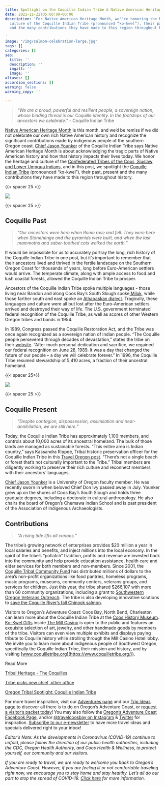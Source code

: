 ```yaml
---
title: Spotlight on the Coquille Indian Tribe & Native American Heritage Month
date: 2021-11-22T05:00:00+00:00
description: 'For Native American Heritage Month, we''re honoring the heritage and
  culture of the Coquille Indian Tribe (pronounced “ko-kwel”), their past, present
  and the many contributions they have made to this region throughout history.

'
image: "/img/salmon-celebration-large.jpg"
tags: []
categories: []
seo:
  title: ''
  description: ''
  imgalt: ''
  image: ''
aliases: []
accordion_sections: []
warning: false
warning_copy: ''

---
```

> _“We are a proud, powerful and resilient people, a sovereign nation, whose binding thread is our Coquille identity. In the footsteps of our ancestors we celebrate.”_ - Coquille Indian Tribe

[Native American Heritage Month](https://www.coquilletribe.org/wp-content/uploads/2021/10/Native-American-Heritage-Month.pdf) is this month, and we’d be remiss if we did not celebrate our own rich Native American history and recognize the significant contributions made by indigenous people of the southern Oregon coast. [Chief Jason Younker](https://www.kezi.com/content/news/Tribal-members--575685981.html) of the Coquille Indian Tribe says Native American Heritage Month is about acknowledging the tragic parts of Native American history and how that history impacts their lives today. We honor the heritage and culture of the [Confederated Tribes of the Coos, Siuslaw and Lower Umpqua Indians](https://ctclusi.org/), and in this post, we spotlight the [Coquille Indian Tribe](https://www.oregonsadventurecoast.com/tribal-heritage-coquilles/) (pronounced “ko-kwel”), their past, present and the many contributions they have made to this region throughout history.

{{< spacer 25 >}}

![](/img/our-area-coquilles.jpg)

{{< spacer 25 >}}

## Coquille Past

> _“Our ancestors were here when Rome rose and fell. They were here when Stonehenge and the pyramids were built, and when the last mammoths and saber-toothed cats walked the earth.”_

It would be impossible for us to accurately portray the long, rich history of the Coquille Indian Tribe in one post, but it’s important to remember that their ancestors lived and thrived in the fertile landscape on the Southern Oregon Coast for thousands of years, long before Euro-American settlers would arrive. The temperate climate, along with ample access to food and lush coastal forests, allowed the Coquille Indian Tribe to prosper.

Ancestors of the Coquille Indian Tribe spoke multiple languages - those living near Bandon and along Coos Bay’s South Slough spoke[ Miluk](https://en.wikipedia.org/wiki/Miluk_language), while those farther south and east spoke an [Athabaskan dialect](https://en.wikipedia.org/wiki/Athabaskan_languages#). Tragically, these languages and culture were all but lost after the Euro-American settlers arrived and destroyed their way of life. The U.S. government terminated federal recognition of the Coquille Tribe, as well as scores of other Western Oregon tribes and bands in 1954.

In 1989, Congress passed the Coquille Restoration Act, and the Tribe was once again recognized as a sovereign nation of Indian people. “The Coquille people persevered through decades of devastation,” states the tribe on their [website](https://www.coquilletribe.org/). “After much personal dedication and sacrifice, we regained our federal recognition on June 28, 1989. It was a day that changed the future of our people – a day we will celebrate forever.” In 1996, the Coquille Tribe resumed stewardship of 5,410 acres, a fraction of their ancestral homeland.

{{< spacer 25>}}

![](/img/coquille-sign-04.jpg)

{{< spacer 25 >}}

## Coquille Present

> _“Despite contagion, dispossession, assimilation and near-annihilation, we are still here.”_

Today, the Coquille Indian Tribe has approximately 1,100 members, and controls about 10,000 acres of its ancestral homeland. The bulk of those lands are managed as sustainable forests. “This entire area is Indian country,” says Kassandra Rippee, Tribal historic preservation officer for the Coquille Indian Tribe in this [Travel Oregon post](https://traveloregon.com/things-to-do/culture-history/oregon-tribal-spotlight-coquille-indian-tribe/). “There’s not a single beach or forest that’s not culturally important to the Tribe.” Tribal members are diligently working to preserve their rich culture and reconnect members with their ancestors’ languages.

[Chief Jason Younker](https://kcby.com/news/local/chief-jason-younker-announced-as-new-chief-of-coquille-indian-tribe) is a University of Oregon faculty member. He was recently sworn in when beloved Chief Don Ivy passed away in July. Younker grew up on the shores of Coos Bay’s South Slough and holds three graduate degrees, including a doctorate in cultural anthropology. He also chairs the board of Oregon’s Chemawa Indian School and is past president of the Association of Indigenous Archaeologists.

## Contributions

> _“A rising tide lifts all canoes.”_

The tribe’s growing network of enterprises provides $20 million a year in local salaries and benefits, and inject millions into the local economy. In the spirit of the tribe’s “potlatch” tradition, profits and revenue are invested back into the community and help provide education assistance, health care and elder services for both members and non-members. Since 2001, the [Coquille Tribal Community Fund](https://www.coquilletribe.org/?page_id=2489) has distributed millions of dollars to the area’s non-profit organizations like food pantries, homeless programs, music programs, museums, community centers, veterans groups, and services for children. Just this year, the tribe shared $266,107 with more than 60 community organizations, including a grant to [Southwestern Oregon Veterans Outreach](https://theworldlink.com/news/local/veterans-outreach-awarded-grant-from-coquille-tribe/article_a061a0b8-35d1-11ec-8bd8-eff60fad7b0d.html). The tribe is also developing innovative solutions to [save the Coquille River’s fall Chinook salmon](https://www.coquilletribe.org/?p=11575).

Visitors to Oregon’s Adventure Coast: Coos Bay, North Bend, Charleston can learn more about the Coquille Indian Tribe at the [Coos History Museum](https://cooshistory.org/). [Ko-Kwel Gifts](https://www.themillcasino.com/accommodations/ko-kwel-gifts/) inside [The Mill Casino](https://www.themillcasino.com/) is open to the public and features an exquisite selection of art, jewelry, and other handmade goods by members of the tribe. Visitors can even view multiple exhibits and displays paying tribute to Coquille history while strolling through the Mill Casino Hotel lobby. We invite you to learn more about indigenous people of Southwest Oregon, specifically the Coquille Indian Tribe, their mission and history, and by visiting [www.coquilletribe.org](https://www.coquilletribe.org//).

Read More

[Tribal Heritage - The Coquilles](https://www.oregonsadventurecoast.com/tribal-heritage-coquilles/)

[Tribe picks new chief, other office](https://theworldlink.com/news/local/tribe-picks-new-chief-other-officers/article_e0ffb9da-3da5-11ec-a301-e3a1b70e5752.html)

[Oregon Tribal Spotlight: Coquille Indian Tribe](https://traveloregon.com/things-to-do/culture-history/oregon-tribal-spotlight-coquille-indian-tribe/)

For more travel inspiration, visit our [Adventures page](https://www.oregonsadventurecoast.com/adventures) and our [Trip Ideas page](https://www.oregonsadventurecoast.com/tripideas) to discover all there is to do on Oregon’s Adventure Coast, or [request a visitor’s packet today](https://www.oregonsadventurecoast.com/contact/#contactform)! You may also follow the [Oregon’s Adventure Coast Facebook Page](https://www.facebook.com/OregonsAdventureCoast/), and/or [@travelcoosbay on Instagram](https://www.instagram.com/travelcoosbay/?hl=en) & [Twitter](https://twitter.com/travelcoosbay?lang=en) for inspiration. [Subscribe to our e-newsletter](http://eepurl.com/dhUxmX) to have more travel ideas and specials delivered right to your inbox!

_Editor’s Note: As the developments in Coronavirus (COVID-19) continue to unfold, please follow the direction of our public health authorities, including the CDC, Oregon Health Authority, and Coos Health & Wellness, to protect yourself, our community and our visitors._

_If you are ready to travel, we are ready to welcome you back to Oregon’s Adventure Coast. However, if you are feeling ill or not comfortable traveling right now, we encourage you to stay home and stay healthy. Let’s all do our part to stop the spread of COVID-19._ [_Click here_](https://www.oregonsadventurecoast.com/covid-19/) _for more information._